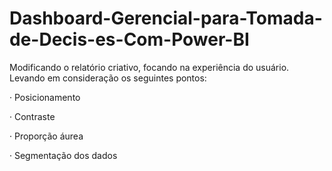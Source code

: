 # Dashboard-Gerencial-para-Tomada-de-Decis-es-Com-Power-BI

Modificando o relatório criativo, focando na experiência do usuário. Levando em consideração os seguintes pontos:

· Posicionamento

· Contraste

· Proporção áurea

· Segmentação dos dados
